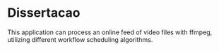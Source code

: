 # Dissertacao
This application can process an online feed of video files with ffmpeg, utilizing different workflow scheduling algorithms.

